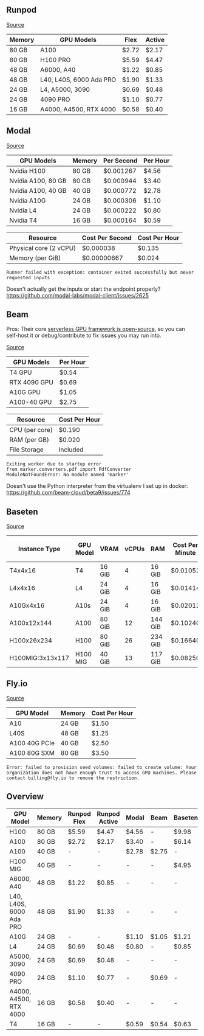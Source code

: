 ## Runpod

[Source](https://www.runpod.io/serverless-gpu)

| Memory | GPU Models              | Flex  | Active |
| ------ | ----------------------- | ----- | ------ |
| 80 GB  | A100                    | $2.72 | $2.17  |
| 80 GB  | H100 PRO                | $5.59 | $4.47  |
| 48 GB  | A6000, A40              | $1.22 | $0.85  |
| 48 GB  | L40, L40S, 6000 Ada PRO | $1.90 | $1.33  |
| 24 GB  | L4, A5000, 3090         | $0.69 | $0.48  |
| 24 GB  | 4090 PRO                | $1.10 | $0.77  |
| 16 GB  | A4000, A4500, RTX 4000  | $0.58 | $0.40  |

## Modal

[Source](https://modal.com/pricing)

| GPU Models         | Memory | Per Second | Per Hour |
| ------------------ | ------ | ---------- | -------- |
| Nvidia H100        | 80 GB  | $0.001267  | $4.56    |
| Nvidia A100, 80 GB | 80 GB  | $0.000944  | $3.40    |
| Nvidia A100, 40 GB | 40 GB  | $0.000772  | $2.78    |
| Nvidia A10G        | 24 GB  | $0.000306  | $1.10    |
| Nvidia L4          | 24 GB  | $0.000222  | $0.80    |
| Nvidia T4          | 16 GB  | $0.000164  | $0.59    |

| Resource               | Cost Per Second | Cost Per Hour |
| ---------------------- | --------------- | ------------- |
| Physical core (2 vCPU) | $0.000038       | $0.135        |
| Memory (per GiB)       | $0.00000667     | $0.024        |

```
Runner failed with exception: container exited successfully but never requested inputs
```

Doesn't actually get the inputs or start the endpoint properly? https://github.com/modal-labs/modal-client/issues/2625

## Beam

Pros: Their core [serverless GPU framework is open-source](https://github.com/beam-cloud/beta9), so you can self-host it or debug/contribute to fix issues you may run into.

[Source](https://www.beam.cloud/pricing)

| GPU Models   | Per Hour |
| ------------ | -------- |
| T4 GPU       | $0.54    |
| RTX 4090 GPU | $0.69    |
| A10G GPU     | $1.05    |
| A100-40 GPU  | $2.75    |

| Resource       | Cost Per Hour |
| -------------- | ------------- |
| CPU (per core) | $0.190        |
| RAM (per GB)   | $0.020        |
| File Storage   | Included      |

```
Exiting worker due to startup error
from marker.converters.pdf import PdfConverter
ModuleNotFoundError: No module named 'marker'
```

Doesn't use the Python interpreter from the virtualenv I set up in docker: https://github.com/beam-cloud/beta9/issues/774

## Baseten

[Source](https://www.baseten.co/pricing/)

| Instance Type    | GPU Model | VRAM   | vCPUs | RAM     | Cost Per Minute | Cost Per Hour |
| ---------------- | --------- | ------ | ----- | ------- | --------------- | ------------- |
| T4x4x16          | T4        | 16 GiB | 4     | 16 GiB  | $0.01052        | $0.6312       |
| L4x4x16          | L4        | 24 GiB | 4     | 16 GiB  | $0.01414        | $0.8484       |
| A10Gx4x16        | A10s      | 24 GiB | 4     | 16 GiB  | $0.02012        | $1.2072       |
| A100x12x144      | A100      | 80 GiB | 12    | 144 GiB | $0.10240        | $6.1440       |
| H100x26x234      | H100      | 80 GiB | 26    | 234 GiB | $0.16640        | $9.9840       |
| H100MIG:3x13x117 | H100 MIG  | 40 GiB | 13    | 117 GiB | $0.08250        | $4.9500       |

## Fly.io

[Source](https://fly.io/docs/about/pricing/#gpus-and-fly-machines)

| GPU Model     | Memory | Cost Per Hour |
| ------------- | ------ | ------------- |
| A10           | 24 GB  | $1.50         |
| L40S          | 48 GB  | $1.25         |
| A100 40G PCIe | 40 GB  | $2.50         |
| A100 80G SXM  | 80 GB  | $3.50         |

```
Error: failed to provision seed volumes: failed to create volume: Your organization does not have enough trust to access GPU machines. Please contact billing@fly.io to remove the restriction.
```

## Overview
| GPU Model               | Memory | Runpod Flex | Runpod Active | Modal | Beam  | Baseten | Fly.io |
| ----------------------- | ------ | ----------- | ------------- | ----- | ----- | ------- | ------ |
| H100                    | 80 GB  | $5.59       | $4.47         | $4.56 | -     | $9.98   | -      |
| A100                    | 80 GB  | $2.72       | $2.17         | $3.40 | -     | $6.14   | $3.50  |
| A100                    | 40 GB  | -           | -             | $2.78 | $2.75 | -       | $2.50  |
| H100 MIG                | 40 GB  | -           | -             | -     | -     | $4.95   | -      |
| A6000, A40              | 48 GB  | $1.22       | $0.85         | -     | -     | -       | -      |
| L40, L40S, 6000 Ada PRO | 48 GB  | $1.90       | $1.33         | -     | -     | -       | $1.25  |
| A10G                    | 24 GB  | -           | -             | $1.10 | $1.05 | $1.21   | $1.50  |
| L4                      | 24 GB  | $0.69       | $0.48         | $0.80 | -     | $0.85   | -      |
| A5000, 3090             | 24 GB  | $0.69       | $0.48         | -     | -     | -       | -      |
| 4090 PRO                | 24 GB  | $1.10       | $0.77         | -     | $0.69 | -       | -      |
| A4000, A4500, RTX 4000  | 16 GB  | $0.58       | $0.40         | -     | -     | -       | -      |
| T4                      | 16 GB  | -           | -             | $0.59 | $0.54 | $0.63   | -      |